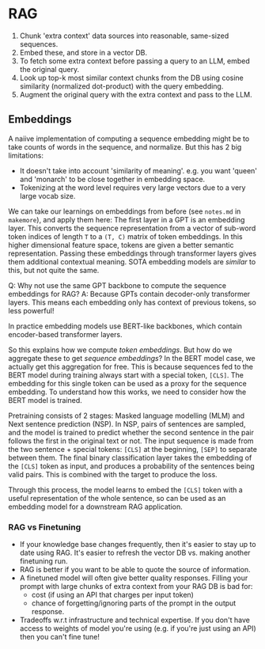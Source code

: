 # RAG

1. Chunk 'extra context' data sources into reasonable, same-sized sequences.
2. Embed these, and store in a vector DB.
3. To fetch some extra context before passing a query to an LLM, embed the original query.
4. Look up top-k most similar context chunks from the DB using cosine similarity (normalized dot-product) with the query embedding.
5. Augment the original query with the extra context and pass to the LLM.

## Embeddings

A naiive implementation of computing a sequence embedding might be to take counts of words in the sequence, and normalize. But this has 2 big limitations:

- It doesn't take into account 'similarity of meaning'. e.g. you want 'queen' and 'monarch' to be close together in embedding space.
- Tokenizing at the word level requires very large vectors due to a very large vocab size.

We can take our learnings on embeddings from before (see `notes.md` in `makemore`), and apply them here: The first layer in a GPT is an embedding layer. This converts the sequence representation from a vector of sub-word token indices of length `T` to a `(T, C)` matrix of token embeddings. In this higher dimensional feature space, tokens are given a better semantic representation. Passing these embeddings through transformer layers gives them additional contextual meaning. SOTA embedding models are *similar* to this, but not quite the same.

Q: Why not use the same GPT backbone to compute the sequence embeddings for RAG? A: Because GPTs contain decoder-only transformer layers. This means each embedding only has context of previous tokens, so less powerful!

In practice embedding models use BERT-like backbones, which contain encoder-based transformer layers.

So this explains how we compute *token embeddings*. But how do we aggregate these to get *sequence embeddings*? In the BERT model case, we actually get this aggregation for free. This is because sequences fed to the BERT model during training always start with a special token, `[CLS]`. The embedding for this single token can be used as a proxy for the sequence embedding. To understand how this works, we need to consider how the BERT model is trained.

Pretraining consists of 2 stages: Masked language modelling (MLM) and Next sentence prediction (NSP). In NSP, pairs of sentences are sampled, and the model is trained to predict whether the second sentence in the pair follows the first in the original text or not. The input sequence is made from the two sentence + special tokens: `[CLS]` at the beginning, `[SEP]` to separate between them. The final binary classification layer takes the embedding of the `[CLS]` token as input, and produces a probability of the sentences being valid pairs. This is combined with the target to produce the loss.

Through this process, the model learns to embed the `[CLS]` token with a useful representation of the whole sentence, so can be used as an embedding model for a downstream RAG application.

### RAG vs Finetuning

- If your knowledge base changes frequently, then it's easier to stay up to date using RAG. It's easier to refresh the vector DB vs. making another finetuning run.
- RAG is better if you want to be able to quote the source of information.
- A finetuned model will often give better quality responses. Filling your prompt with large chunks of extra context from your RAG DB is bad for:
  - cost (if using an API that charges per input token)
  - chance of forgetting/ignoring parts of the prompt in the output response.
- Tradeoffs w.r.t infrastructure and technical expertise. If you don't have access to weights of model you're using (e.g. if you're just using an API) then you can't fine tune!

